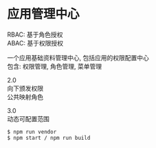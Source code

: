 # 应用管理中心
RBAC: 基于角色授权   
ABAC: 基于权限授权

一个应用基础资料管理中心, 包括应用的权限配置中心  
包含: 权限管理, 角色管理, 菜单管理

2.0  
向下颁发权限   
公共映射角色

3.0  
动态可配置范围  

```
$ npm run vendor
$ npm start / npm run build
```
